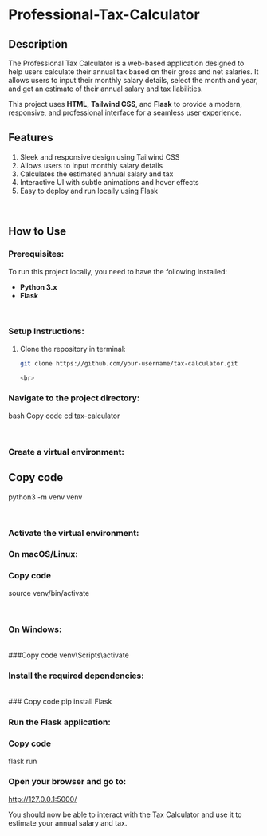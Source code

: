# Professional-Tax-Calculator

## Description
The Professional Tax Calculator is a web-based application designed to help users calculate their annual tax based on their gross and net salaries. It allows users to input their monthly salary details, select the month and year, and get an estimate of their annual salary and tax liabilities.

This project uses **HTML**, **Tailwind CSS**, and **Flask** to provide a modern, responsive, and professional interface for a seamless user experience.

## Features
1. Sleek and responsive design using Tailwind CSS  
2. Allows users to input monthly salary details  
3. Calculates the estimated annual salary and tax  
4. Interactive UI with subtle animations and hover effects  
5. Easy to deploy and run locally using Flask  

<br>

## How to Use

### Prerequisites:
To run this project locally, you need to have the following installed:

- **Python 3.x**
- **Flask**

<br>

### Setup Instructions:

1. Clone the repository in terminal:

   ```bash
   git clone https://github.com/your-username/tax-calculator.git

   <br>

### Navigate to the project directory:

bash
Copy code
cd tax-calculator

<br>

### Create a virtual environment:

## Copy code
python3 -m venv venv

<br>

### Activate the virtual environment:

### On macOS/Linux:
### Copy code
source venv/bin/activate

<br>


### On Windows:
<br>
###Copy code
venv\Scripts\activate

<br>

###  Install the required dependencies:
<br>
### Copy code
pip install Flask
<br>

### Run the Flask application:

### Copy code
flask run
<br>


### Open your browser and go to:

http://127.0.0.1:5000/

You should now be able to interact with the Tax Calculator and use it to estimate your annual salary and tax.


